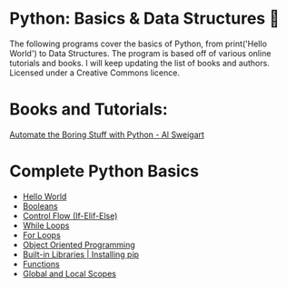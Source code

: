 # Python: Basics & Data Structures :snake: 
The following programs cover the basics of Python, from print('Hello World') to Data Structures.
The program is  based off of  various online tutorials and books. I will keep updating 
the list of books and authors. Licensed under a Creative Commons licence.
# Books and Tutorials:
[Automate the Boring Stuff with Python - Al Sweigart](http://automatetheboringstuff.com/)
# Complete Python Basics
* [Hello World](https://github.com/loej/Python-DataStructures/blob/master/Complete%20Python%20Basics/basics-HelloWorld.py)
* [Booleans](https://github.com/loej/Python-DataStructures/blob/master/Complete%20Python%20Basics/boolean.py) 
* [Control Flow (If-Elif-Else)](https://github.com/loej/Python-DataStructures/blob/master/Complete%20Python%20Basics/if-ifelse-statements.py)
* [While Loops](https://github.com/loej/Python-DataStructures/blob/master/Complete%20Python%20Basics/while-loops.py)
* [For Loops](https://github.com/loej/Python-DataStructures/blob/master/Complete%20Python%20Basics/for-loops.py)
* [Object Oriented Programming](https://github.com/loej/Python-DataStructures/blob/master/Complete%20Python%20Basics/OOP.py)
* [Built-in Libraries | Installing pip ](https://github.com/loej/Python-DataStructures/blob/master/Complete%20Python%20Basics/built-in.py)
* [Functions](https://github.com/loej/Python-DataStructures/blob/master/Complete%20Python%20Basics/functions.py)
* [Global and Local Scopes](https://github.com/loej/Python-DataStructures/blob/master/Complete%20Python%20Basics/Global-Local-Scope.py)
